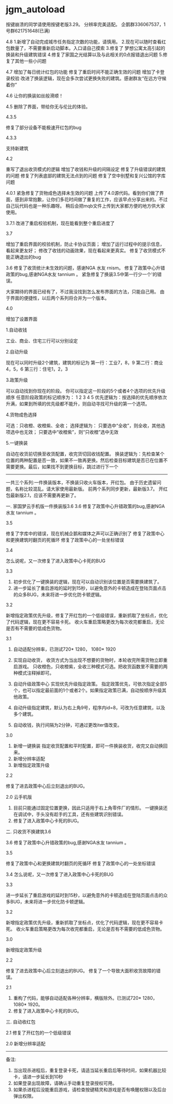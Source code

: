 # jgm_autoload

按键崩溃的同学请使用按键老版3.29。
分辨率完美适配。
企鹅群336067537，1号群621751648(已满)

4.8
1.新增了自动完成城市任务指定次数的功能，请慎用。
2.现在可以随时查看红包数量了，不需要重新启动脚本。入口请自己摸索
3.修复了 梦想公寓太高引起的换装和升级建筑错误
4.修复了家国之光结算以及与此相关的0点报错退出问题
5.修复了其他一些小问题

4.7
增加了每日统计红包的功能
修复了重启时间不能正确生效的问题
增加了卡登录校验
改进了换装逻辑，现在会多次尝试更换失败的建筑。感谢群友“在远方守候着你”

4.6 让你的换装如丝般滑顺！

4.5 删除了界面，带给你无与伦比的体验。

4.3.5

修复了部分设备不能极速开红包的bug

4.3.3

支持新建筑

4.2

重写了退出收货模式的逻辑
增加了收钱和升级的间隔设定
修复了升级错误的建筑的问题
修复了列表底部的建筑无法点到的问题
修复了空中别墅和复兴公馆的字库问题

4.0.1 紧急修复了货物成色选择未生效的问题
上传了4.0源代码。看到你们做了界面，感到非常抱歉，让你们多花时间做了重复的工作，应该早点分享出来的。不过自己玩代码也是一种乐趣呀。
稍后会把mqb文件上传到大家都方便的地方供大家使用。

3.7.1 改进了重启校验机制，现在能看到整个重启进度了

3.7

增加了重启界面的校验机制，防止卡协议页面；
增加了运行过程中的提示信息，看起来更友好；
修改了收钱的动画效果，现在看起来更真实。
修复了收货模式不能正确退出的bug

3.6 修复了收货统计未生效的问题，感谢NGA 水友 rnism。
修复了政策中心升错政策的bug,感谢NGA水友 tannium 。
紧急修复了换装3.5中第一行少一个'的错误。

大家期待的界面已经有了，不过我没找到怎么发布界面的方法，只能自己用。
由于界面的便捷性，以后两个系列将合并为一个版本。

4.0

增加了设置界面

1.自动收钱

工业、商业、住宅三行可以分别设定

2.自动升级

现在可以同时升级2个建筑，建筑的标记为
第一行：工业7，8，9
第二行：商业4，5，6
第三行：住宅1，2，3

3.政策升级

可以自动找到你现在的阶段。
你可以指定这一阶段的5个或者4个选项的优先升级顺序
任意阶段政策的标记顺序为：
1 2
3 4
5
优先逻辑为：按选择的优先顺序依次升满，如果到所填的优先级都不能升，则自动寻找可升级的第一个选项。

4.货物成色选择

可选：只收橙、收橙紫、全收；
选择逻辑为：
只要选中“全收”，则全收，其他选项选中也无效；
只要选中“收橙紫”，则“只收橙”选中无效

5.一键换装

自动在收货前切换至收货配置，收完货切回收钱配置。
换装逻辑为：先检查某个位置的两种配置是否一致，如果不一致再更换。然后检查目标建筑是否已在位置不需要更换。最后，如果找不到更换目标，跳过进行下一个

*********************************************************

一共三个系列:一件换装版本，不换装只收火车版本，开红包。
由于历史遗留问题，名称比较混乱。请大家使用最新版。
前两个系列同步更新，最新版3.7。
开红包最新版2.1，应该不需要再更新了。

一. 家国梦云手机版一件换装版3.6
3.6 修复了政策中心升错政策的bug,感谢NGA水友 tannium 。

3.5

修复了字库中的错误，现在机械企鹅和媒体之声可以正确识别了
修复了政策中心和更换建筑时翻页的死循环
修复了政策中心的一处坐标错误

3.4

怎么说呢，又一次修复了进入政策中心卡死的BUG

3.3 

1. 初步优化了一键换装的逻辑，现在可以自动识别该位置是否需要换建筑了。
2. 进一步延长了重启游戏的延时到15秒，以避免意外的卡顿造成在登陆页面点击的众多BUG，未来将进一步优化防卡顿逻辑。


3.2 

新增指定政策优先升级，修复了开红包的一个低级错误，重新抓取了坐标点，优化了代码逻辑，现在更不容易卡死。
收火车重启策略更改为每次收完都重启，无论是否有不需要的低成色货物。

3.1

1. 自动适配分辨率，已测试720* 1280， 1080* 1920
2. 实现自动收货，
收货方式为当出现不想要的货物时，本轮收完所需货物立即重启游戏。
只收橙色，只收橙紫，全收三种模式可选。把收货函数里不需要的两种模式注释掉即可。

3. 自动升级政策中心
实现优先升级指定政策。
指定政策优先，可依次指定全部5个，也可以指定最前面的1个或者2个。如果指定政策已满，自动按顺序升级其他政策。

4. 自动升级指定建筑，默认为右上角9号，程序内id=8，可改为任意建筑，以及多个建筑。
5. 自动收钱，执行间隔为2分钟，可通过更改iter值改变。

3.0 

1. 新增一键换装
指定收货配置和平时配置，即可一件换装收货，收完又自动换回来。
2. 新增分辨率适配
3. 新增指定政策升级

2.2 

修复了进去政策中心后立刻退出的BUG。

2.0 
云手机版

1. 目前只能通过固定位置更换，因此只适用于右上角零件厂的情形。
一键换装还在调试中，手头没有趁手的工具，还有些建筑识别错误。
2. 修复了进入政策中心卡死的BUG。

二. 只收货不换建筑3.6

3.6 修复了政策中心升错政策的bug,感谢NGA水友 tannium 。

3.5

修复了政策中心和更换建筑时翻页的死循环
修复了政策中心的一处坐标错误

3.4
怎么说呢，又一次修复了进入政策中心卡死的BUG

3.3

进一步延长了重启游戏的延时到15秒，以避免意外的卡顿造成在登陆页面点击的众多BUG，未来将进一步优化防卡顿逻辑。


3.2

新增指定政策优先升级，重新抓取了坐标点，优化了代码逻辑，现在更不容易卡死。
收火车重启策略更改为每次收完都重启，无论是否有不需要的低成色货物。

3.0

新增指定政策升级

2.2

修复了进去政策中心后立刻退出的BUG。
修复了一个导致大面积收货故障的错误。

2.1

1. 重构了代码，能够自动适配各种分辨率，横版除外。已测试720* 1280， 1080* 1920。
2. 修复了进入政策中心卡死的BUG。

三. 自动收红包

2.1
修复了开红包的一个低级错误

2.0
新增分辨率适配
******************************************************
备注:
1. 当出现杀进程后，重复登录卡死，请适当延长重启后等待时间，如果机器比较卡，请进一步延长到10秒
2. 如果登录出现故障，请确认手动重复登录授权可用。
3. 如果杀进程后没能重启游戏，请检查按键精灵和游戏是否有唤醒权限以及后台弹出权限。
